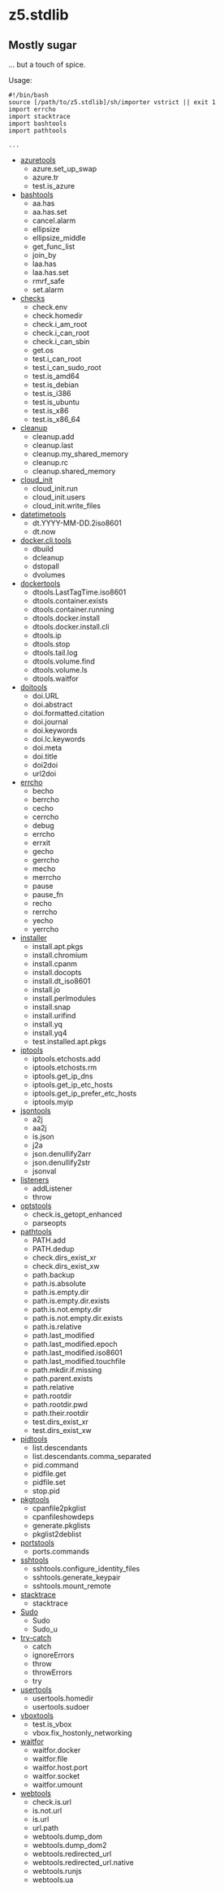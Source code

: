 # z5.stdlib

## Mostly sugar

... but a touch of spice.

Usage:

    #!/bin/bash
    source [/path/to/z5.stdlib]/sh/importer vstrict || exit 1
    import errcho
    import stacktrace
    import bashtools
    import pathtools

    ...


 - [azuretools](https://github.com/davebaird/z5.stdlib/blob/master/sh/azuretools)
   - azure.set_up_swap
   - azure.tr
   - test.is_azure
 - [bashtools](https://github.com/davebaird/z5.stdlib/blob/master/sh/bashtools)
   - aa.has
   - aa.has.set
   - cancel.alarm
   - ellipsize
   - ellipsize_middle
   - get_func_list
   - join_by
   - laa.has
   - laa.has.set
   - rmrf_safe
   - set.alarm
 - [checks](https://github.com/davebaird/z5.stdlib/blob/master/sh/checks)
   - check.env
   - check.homedir
   - check.i_am_root
   - check.i_can_root
   - check.i_can_sbin
   - get.os
   - test.i_can_root
   - test.i_can_sudo_root
   - test.is_amd64
   - test.is_debian
   - test.is_i386
   - test.is_ubuntu
   - test.is_x86
   - test.is_x86_64
 - [cleanup](https://github.com/davebaird/z5.stdlib/blob/master/sh/cleanup)
   - cleanup.add
   - cleanup.last
   - cleanup.my_shared_memory
   - cleanup.rc
   - cleanup.shared_memory
 - [cloud_init](https://github.com/davebaird/z5.stdlib/blob/master/sh/cloud_init)
   - cloud_init.run
   - cloud_init.users
   - cloud_init.write_files
 - [datetimetools](https://github.com/davebaird/z5.stdlib/blob/master/sh/datetimetools)
   - dt.YYYY-MM-DD.2iso8601
   - dt.now
 - [docker.cli.tools](https://github.com/davebaird/z5.stdlib/blob/master/sh/docker.cli.tools)
   - dbuild
   - dcleanup
   - dstopall
   - dvolumes
 - [dockertools](https://github.com/davebaird/z5.stdlib/blob/master/sh/dockertools)
   - dtools.LastTagTime.iso8601
   - dtools.container.exists
   - dtools.container.running
   - dtools.docker.install
   - dtools.docker.install.cli
   - dtools.ip
   - dtools.stop
   - dtools.tail.log
   - dtools.volume.find
   - dtools.volume.ls
   - dtools.waitfor
 - [doitools](https://github.com/davebaird/z5.stdlib/blob/master/sh/doitools)
   - doi.URL
   - doi.abstract
   - doi.formatted.citation
   - doi.journal
   - doi.keywords
   - doi.lc.keywords
   - doi.meta
   - doi.title
   - doi2doi
   - url2doi
 - [errcho](https://github.com/davebaird/z5.stdlib/blob/master/sh/errcho)
   - becho
   - berrcho
   - cecho
   - cerrcho
   - debug
   - errcho
   - errxit
   - gecho
   - gerrcho
   - mecho
   - merrcho
   - pause
   - pause_fn
   - recho
   - rerrcho
   - yecho
   - yerrcho
 - [installer](https://github.com/davebaird/z5.stdlib/blob/master/sh/installer)
   - install.apt.pkgs
   - install.chromium
   - install.cpanm
   - install.docopts
   - install.dt_iso8601
   - install.jo
   - install.perlmodules
   - install.snap
   - install.urifind
   - install.yq
   - install.yq4
   - test.installed.apt.pkgs
 - [iptools](https://github.com/davebaird/z5.stdlib/blob/master/sh/iptools)
   - iptools.etchosts.add
   - iptools.etchosts.rm
   - iptools.get_ip_dns
   - iptools.get_ip_etc_hosts
   - iptools.get_ip_prefer_etc_hosts
   - iptools.myip
 - [jsontools](https://github.com/davebaird/z5.stdlib/blob/master/sh/jsontools)
   - a2j
   - aa2j
   - is.json
   - j2a
   - json.denullify2arr
   - json.denullify2str
   - jsonval
 - [listeners](https://github.com/davebaird/z5.stdlib/blob/master/sh/listeners)
   - addListener
   - throw
 - [optstools](https://github.com/davebaird/z5.stdlib/blob/master/sh/optstools)
   - check.is_getopt_enhanced
   - parseopts
 - [pathtools](https://github.com/davebaird/z5.stdlib/blob/master/sh/pathtools)
   - PATH.add
   - PATH.dedup
   - check.dirs_exist_xr
   - check.dirs_exist_xw
   - path.backup
   - path.is.absolute
   - path.is.empty.dir
   - path.is.empty.dir.exists
   - path.is.not.empty.dir
   - path.is.not.empty.dir.exists
   - path.is.relative
   - path.last_modified
   - path.last_modified.epoch
   - path.last_modified.iso8601
   - path.last_modified.touchfile
   - path.mkdir.if.missing
   - path.parent.exists
   - path.relative
   - path.rootdir
   - path.rootdir.pwd
   - path.their.rootdir
   - test.dirs_exist_xr
   - test.dirs_exist_xw
 - [pidtools](https://github.com/davebaird/z5.stdlib/blob/master/sh/pidtools)
   - list.descendants
   - list.descendants.comma_separated
   - pid.command
   - pidfile.get
   - pidfile.set
   - stop.pid
 - [pkgtools](https://github.com/davebaird/z5.stdlib/blob/master/sh/pkgtools)
   - cpanfile2pkglist
   - cpanfileshowdeps
   - generate.pkglists
   - pkglist2deblist
 - [portstools](https://github.com/davebaird/z5.stdlib/blob/master/sh/portstools)
   - ports.commands
 - [sshtools](https://github.com/davebaird/z5.stdlib/blob/master/sh/sshtools)
   - sshtools.configure_identity_files
   - sshtools.generate_keypair
   - sshtools.mount_remote
 - [stacktrace](https://github.com/davebaird/z5.stdlib/blob/master/sh/stacktrace)
   - stacktrace
 - [Sudo](https://github.com/davebaird/z5.stdlib/blob/master/sh/Sudo)
   - Sudo
   - Sudo_u
 - [try-catch](https://github.com/davebaird/z5.stdlib/blob/master/sh/try-catch)
   - catch
   - ignoreErrors
   - throw
   - throwErrors
   - try
 - [usertools](https://github.com/davebaird/z5.stdlib/blob/master/sh/usertools)
   - usertools.homedir
   - usertools.sudoer
 - [vboxtools](https://github.com/davebaird/z5.stdlib/blob/master/sh/vboxtools)
   - test.is_vbox
   - vbox.fix_hostonly_networking
 - [waitfor](https://github.com/davebaird/z5.stdlib/blob/master/sh/waitfor)
   - waitfor.docker
   - waitfor.file
   - waitfor.host.port
   - waitfor.socket
   - waitfor.umount
 - [webtools](https://github.com/davebaird/z5.stdlib/blob/master/sh/webtools)
   - check.is.url
   - is.not.url
   - is.url
   - url.path
   - webtools.dump_dom
   - webtools.dump_dom2
   - webtools.redirected_url
   - webtools.redirected_url.native
   - webtools.runjs
   - webtools.ua